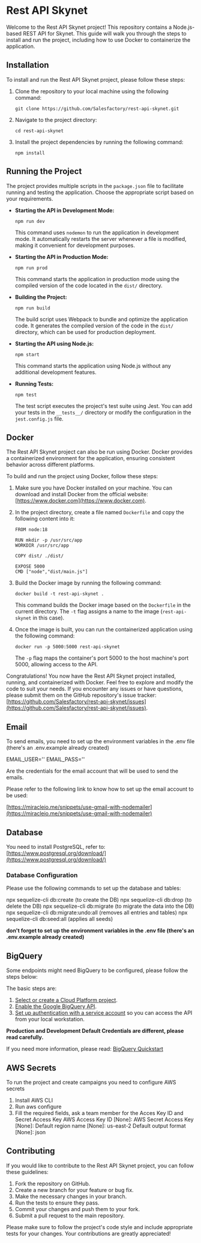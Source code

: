 # Rest API Skynet

Welcome to the Rest API Skynet project! This repository contains a Node.js-based REST API for Skynet. This guide will walk you through the steps to install and run the project, including how to use Docker to containerize the application.

## Installation

To install and run the Rest API Skynet project, please follow these steps:

1. Clone the repository to your local machine using the following command:

    ```
    git clone https://github.com/Salesfactory/rest-api-skynet.git
    ```

2. Navigate to the project directory:

    ```
    cd rest-api-skynet
    ```

3. Install the project dependencies by running the following command:
    ```
    npm install
    ```

## Running the Project

The project provides multiple scripts in the `package.json` file to facilitate running and testing the application. Choose the appropriate script based on your requirements.

-   **Starting the API in Development Mode:**

    ```
    npm run dev
    ```

    This command uses `nodemon` to run the application in development mode. It automatically restarts the server whenever a file is modified, making it convenient for development purposes.

-   **Starting the API in Production Mode:**

    ```
    npm run prod
    ```

    This command starts the application in production mode using the compiled version of the code located in the `dist/` directory.

-   **Building the Project:**

    ```
    npm run build
    ```

    The build script uses Webpack to bundle and optimize the application code. It generates the compiled version of the code in the `dist/` directory, which can be used for production deployment.

-   **Starting the API using Node.js:**

    ```
    npm start
    ```

    This command starts the application using Node.js without any additional development features.

-   **Running Tests:**
    ```
    npm test
    ```
    The test script executes the project's test suite using Jest. You can add your tests in the `__tests__/` directory or modify the configuration in the `jest.config.js` file.

## Docker

The Rest API Skynet project can also be run using Docker. Docker provides a containerized environment for the application, ensuring consistent behavior across different platforms.

To build and run the project using Docker, follow these steps:

1. Make sure you have Docker installed on your machine. You can download and install Docker from the official website: [https://www.docker.com](https://www.docker.com).

2. In the project directory, create a file named `Dockerfile` and copy the following content into it:

    ```
    FROM node:18

    RUN mkdir -p /usr/src/app
    WORKDIR /usr/src/app

    COPY dist/ ./dist/

    EXPOSE 5000
    CMD ["node","dist/main.js"]
    ```

3. Build the Docker image by running the following command:

    ```
    docker build -t rest-api-skynet .
    ```

    This command builds the Docker image based on the `Dockerfile` in the current directory. The `-t` flag assigns a name to the image (`rest-api-skynet` in this case).

4. Once the image is built, you can run the containerized application using the following command:
    ```
    docker run -p 5000:5000 rest-api-skynet
    ```
    The `-p` flag maps the container's port 5000 to the host machine's port 5000, allowing access to the API.

Congratulations! You now have the Rest API Skynet project installed, running, and containerized with Docker. Feel free to explore and modify the code to suit your needs. If you encounter any issues or have questions, please submit them on the GitHub repository's issue tracker: [https://github.com/Salesfactory/rest-api-skynet/issues](https://github.com/Salesfactory/rest-api-skynet/issues).

## Email

To send emails, you need to set up the environment variables in the .env file (there's an .env.example already created)

EMAIL_USER=''
EMAIL_PASS=''

Are the credentials for the email account that will be used to send the emails.

Please refer to the following link to know how to set up the email account to be used:

[https://miracleio.me/snippets/use-gmail-with-nodemailer](https://miracleio.me/snippets/use-gmail-with-nodemailer)

## Database

You need to install PostgreSQL, refer to: [https://www.postgresql.org/download/](https://www.postgresql.org/download/)

### Database Configuration

Please use the following commands to set up the database and tables:

npx sequelize-cli db:create (to create the DB)
npx sequelize-cli db:drop (to delete the DB)
npx sequelize-cli db:migrate (to migrate the data into the DB)
npx sequelize-cli db:migrate:undo:all (removes all entries and tables)
npx sequelize-cli db:seed:all (applies all seeds)

**don't forget to set up the environment variables in the .env file (there's an .env.example already created)**

## BigQuery

Some endpoints might need BigQuery to be configured, please follow the steps below:

The basic steps are:

1.  [Select or create a Cloud Platform project](https://console.cloud.google.com/project).
2.  [Enable the Google BigQuery API](https://console.cloud.google.com/flows/enableapi?apiid=bigquery.googleapis.com).
3.  [Set up authentication with a service account](https://cloud.google.com/docs/authentication/getting-started) so you can access the
    API from your local workstation.

**Production and Development Default Credentials are different, please read carefully.**

If you need more information, please read:
[BigQuery Quickstart](https://github.com/googleapis/nodejs-bigquery#before-you-begin)

## AWS Secrets

To run the project and create campaigns you need to configure AWS secrets

1. Install AWS CLI
2. Run aws configure
3. Fill the required fields, ask a team member for the Acces Key ID and Secret Access Key
   AWS Access Key ID [None]:
   AWS Secret Access Key [None]:
   Default region name [None]: us-east-2
   Default output format [None]: json

## Contributing

If you would like to contribute to the Rest API Skynet project, you can follow these guidelines:

1. Fork the repository on GitHub.
2. Create a new branch for your feature or bug fix.
3. Make the necessary changes in your branch.
4. Run the tests to ensure they pass.
5. Commit your changes and push them to your fork.
6. Submit a pull request to the main repository.

Please make sure to follow the project's code style and include appropriate tests for your changes. Your contributions are greatly appreciated!
